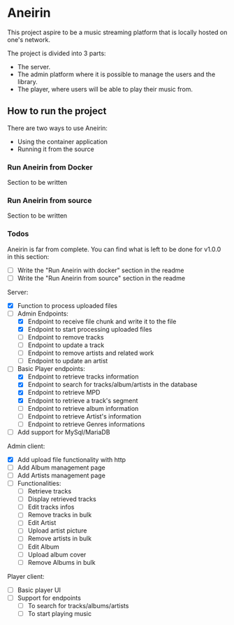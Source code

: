 # Aneirin
This project aspire to be a music streaming platform that is locally hosted on one's network.

The project is divided into 3 parts:
- The server.
- The admin platform where it is possible to manage the users and the library.
- The player, where users will be able to play their music from.

## How to run the project
There are two ways to use Aneirin:
- Using the container application
- Running it from the source

### Run Aneirin from Docker
Section to be written
### Run Aneirin from source
Section to be written

### Todos
Aneirin is far from complete. You can find what is left to be done for v1.0.0 in this section:

- [ ] Write the "Run Aneirin with docker" section in the readme
- [ ] Write the "Run Aneirin from source" section in the readme  

Server: 

- [x] Function to process uploaded files
- [ ] Admin Endpoints:
  - [x] Endpoint to receive file chunk and write it to the file
  - [x] Endpoint to start processing uploaded files
  - [ ] Endpoint to remove tracks
  - [ ] Endpoint to update a track
  - [ ] Endpoint to remove artists and related work
  - [ ] Endpoint to update an artist
- [ ] Basic Player endpoints:
  - [x] Endpoint to retrieve tracks information
  - [x] Endpoint to search for tracks/album/artists in the database
  - [x] Endpoint to retrieve MPD
  - [x] Endpoint to retrieve a track's segment
  - [ ] Endpoint to retrieve album information
  - [ ] Endpoint to retrieve Artist's information
  - [ ] Endpoint to retrieve Genres informations
- [ ] Add support for MySql/MariaDB

Admin client:
- [x] Add upload file functionality with http
- [ ] Add Album management page
- [ ] Add Artists management page
- [ ] Functionalities:
  - [ ] Retrieve tracks
  - [ ] Display retrieved tracks
  - [ ] Edit tracks infos
  - [ ] Remove tracks in bulk
  - [ ] Edit Artist
  - [ ] Upload artist picture
  - [ ] Remove artists in bulk
  - [ ] Edit Album
  - [ ] Upload album cover
  - [ ] Remove Albums in bulk

Player client:
- [ ] Basic player UI
- [ ] Support for endpoints
  - [ ] To search for tracks/albums/artists
  - [ ] To start playing music
